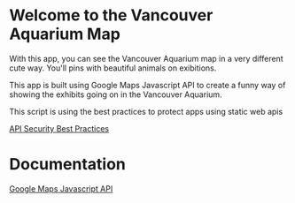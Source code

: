 # Welcome to the Vancouver Aquarium Map

With this app, you can see the Vancouver Aquarium map in a very different cute way. You'll pins with beautiful animals on exibitions.

This app is built using Google Maps Javascript API to create a funny way of showing the exhibits going on in the Vancouver Aquarium.

This script is using the best practices to protect apps using static web apis

[API Security Best Practices](https://developers.google.com/maps/api-security-best-practices#protect_apps_using_static_web_apis)

# Documentation

[Google Maps Javascript API](https://developers.google.com/maps/documentation/javascript)
